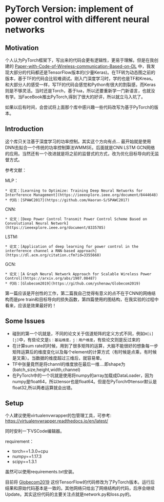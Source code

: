 
# PyTorch Version: implement of power control with different neural networks

## Motivation
个人认为PyTorch框架下，写出来的代码会更有逻辑性，更易于理解。但是在我创建的  [Paper-with-Code-of-Wireless-communication-Based-on-DL](https://github.com/IIT-Lab/Paper-with-Code-of-Wireless-communication-Based-on-DL) 中，我发现大部分的代码都还是TensorFlow版本的(少量Keras)。在TF转为动态图之前的版本，基于TF的代码会比较难调试。刚入门深度学习时，学的也是TF和Kreas。和大部分人的感受一样，写TF的代码会感觉和Python有很大的割裂感，而Keras则是不够灵活。当时还是Torch，基于lua，所以还要重新学一门新语言，也就没有学。当FaceBook推出PyTorch,得到了很大的好评，所以就立马入坑了。

如果以后有时间，会尝试将上面那个库中感兴趣一些代码改写为基于PyTorch的版本。

## Introduction

这个库只关注基于深度学习的功率控制。其实这个方向有点... 最开始就是使用DNN去拟合一个传统的功率控制算法WMMSE。后面就是CNN LSTM GCN网络的应用。当然还有一个改进就是将之前的监督式的方式，改为优化目标导向的无监督方式。

参考文献：

MLP：

    * 论文：[Learning to Optimize: Training Deep Neural Networks for Interference Management](https://ieeexplore.ieee.org/document/8444648)
    * 代码：[SPAWC2017](https://github.com/Haoran-S/SPAWC2017)

CNN:

    * 论文：[Deep Power Control Transmit Power Control Scheme Based on Convolutional Neural Network](https://ieeexplore.ieee.org/document/8335785)

LSTM:

    * 论文：[Application of deep learning for power control in the interference channel a RNN-based approach](https://dl.acm.org/citation.cfm?id=3355668)

GCN:

    * 论文：[A Graph Neural Network Approach for Scalable Wireless Power Control](https://arxiv.org/abs/1907.08487)
    * 代码：[Globecom2019](https://github.com/yshenaw/Globecom2019)


第一篇应该是开创性的工作，第二篇我自己觉得有意义的点不在于CNN的网络结构而是pre train和目标导向的损失函数，第四篇使用的图结构，在我实验的过程中看来，应该是效果最好的！

## Some Issues
* 碰到的第一个坑就是，不同的论文关于信道矩阵的定义方式不同，例如```H[i][j]```中，有些论文是```i：基站维度，j：用户维度```，有些论文则是反过来的
* 在计算sum rate的时候，用到了很多矩阵的运算，大脑不能很好的想象每一步矩阵运算后的维度变化以及每个element的计算方式（有时候是点乘，有时候是叉乘）。当数据的维度超过三维后，就容易晕。
* TF中张量竟然是将channl的维度放在最后一维....即shape为(batch_size,height,width,channel)
* 在PyTorch中的一个坑就是使用将numpy的array加载成DataLoader，因为numpy是float64，所以tensor也是float64。但是在PyTorch中tensor默认是float32,所以两者运算就会出错。


## Setup
个人建议使用virtualenvwrapper的包管理工具，可参考: https://virtualenvwrapper.readthedocs.io/en/latest/

同时安利一下VSCode编辑器。

requirement：

* torch==1.3.0+cpu
* numpy==1.17.3
* scipy==1.3.1

虽然可以使用requirements.txt安装。

目前将 [Globecom2019](https://github.com/yshenaw/Globecom2019) 这份TensorFlow的代码修改为了PyTorch版本。运行后结果和原始代码基本是一致的。其他网络只给出了网络结构的代码，后序会继续Update。其实这份代码的主要关注点就是network.py和loss.py的。